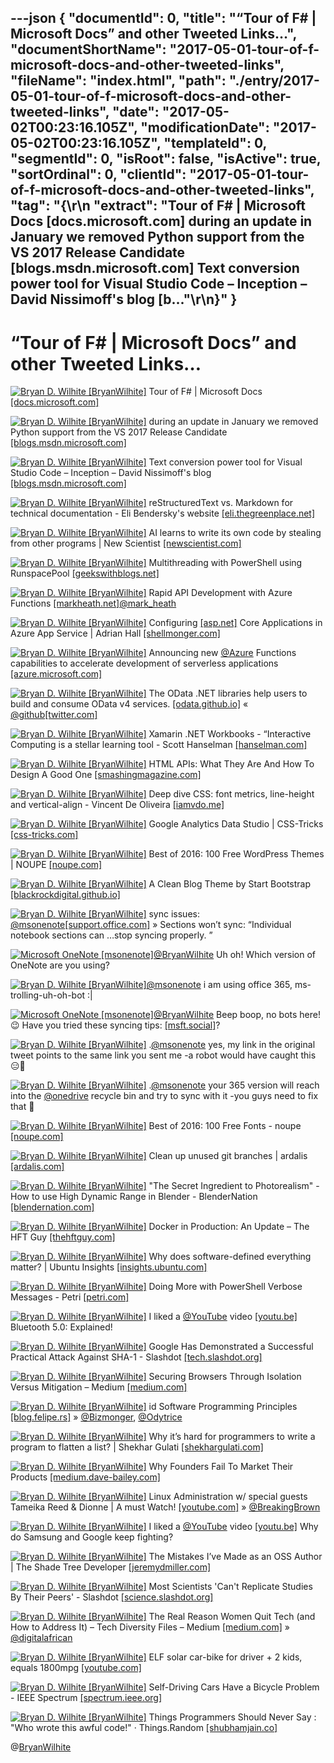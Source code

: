 ---json
{
  "documentId": 0,
  "title": "“Tour of F# | Microsoft Docs” and other Tweeted Links…",
  "documentShortName": "2017-05-01-tour-of-f-microsoft-docs-and-other-tweeted-links",
  "fileName": "index.html",
  "path": "./entry/2017-05-01-tour-of-f-microsoft-docs-and-other-tweeted-links",
  "date": "2017-05-02T00:23:16.105Z",
  "modificationDate": "2017-05-02T00:23:16.105Z",
  "templateId": 0,
  "segmentId": 0,
  "isRoot": false,
  "isActive": true,
  "sortOrdinal": 0,
  "clientId": "2017-05-01-tour-of-f-microsoft-docs-and-other-tweeted-links",
  "tag": "{\r\n  \"extract\": \"Tour of F# | Microsoft Docs [docs.microsoft.com] during an update in January we removed Python support from the VS 2017 Release Candidate [blogs.msdn.microsoft.com] Text conversion power tool for Visual Studio Code – Inception – David Nissimoff's blog [b...\"\r\n}"
}
---

# “Tour of F# | Microsoft Docs” and other Tweeted Links…

[<img alt="Bryan D. Wilhite [BryanWilhite]" src="https://songhay.blob.core.windows.net/shared-social-twitter/BryanWilhite.jpeg">](http://t.co/UNdqV0Z1zz "Bryan D. Wilhite [BryanWilhite]") Tour of F# | Microsoft Docs [[docs.microsoft.com]](https://docs.microsoft.com/en-us/dotnet/articles/fsharp/tour)

[<img alt="Bryan D. Wilhite [BryanWilhite]" src="https://songhay.blob.core.windows.net/shared-social-twitter/BryanWilhite.jpeg">](http://t.co/UNdqV0Z1zz "Bryan D. Wilhite [BryanWilhite]") during an update in January we removed Python support from the VS 2017 Release Candidate [[blogs.msdn.microsoft.com]](https://blogs.msdn.microsoft.com/pythonengineering/2017/02/22/python-in-vs2017/)

[<img alt="Bryan D. Wilhite [BryanWilhite]" src="https://songhay.blob.core.windows.net/shared-social-twitter/BryanWilhite.jpeg">](http://t.co/UNdqV0Z1zz "Bryan D. Wilhite [BryanWilhite]") Text conversion power tool for Visual Studio Code – Inception – David Nissimoff's blog [[blogs.msdn.microsoft.com]](https://blogs.msdn.microsoft.com/davidni/2017/02/21/text-conversion-power-tool-for-visual-studio-code-inception/)

[<img alt="Bryan D. Wilhite [BryanWilhite]" src="https://songhay.blob.core.windows.net/shared-social-twitter/BryanWilhite.jpeg">](http://t.co/UNdqV0Z1zz "Bryan D. Wilhite [BryanWilhite]") reStructuredText vs. Markdown for technical documentation - Eli Bendersky's website [[eli.thegreenplace.net]](http://eli.thegreenplace.net/2017/restructuredtext-vs-markdown-for-technical-documentation/)

[<img alt="Bryan D. Wilhite [BryanWilhite]" src="https://songhay.blob.core.windows.net/shared-social-twitter/BryanWilhite.jpeg">](http://t.co/UNdqV0Z1zz "Bryan D. Wilhite [BryanWilhite]") AI learns to write its own code by stealing from other programs | New Scientist [[newscientist.com]](https://www.newscientist.com/article/mg23331144-500-ai-learns-to-write-its-own-code-by-stealing-from-other-programs/)

[<img alt="Bryan D. Wilhite [BryanWilhite]" src="https://songhay.blob.core.windows.net/shared-social-twitter/BryanWilhite.jpeg">](http://t.co/UNdqV0Z1zz "Bryan D. Wilhite [BryanWilhite]") Multithreading with PowerShell using RunspacePool [[geekswithblogs.net]](http://geekswithblogs.net/hroggero/archive/2017/02/22/multithreading-with-powershell-using-runspacepool.aspx)

[<img alt="Bryan D. Wilhite [BryanWilhite]" src="https://songhay.blob.core.windows.net/shared-social-twitter/BryanWilhite.jpeg">](http://t.co/UNdqV0Z1zz "Bryan D. Wilhite [BryanWilhite]") Rapid API Development with Azure Functions [[markheath.net]](http://markheath.net/post/rapid-api-development-with-azure-functions)[@mark_heath](http://twitter.com/mark_heath)

[<img alt="Bryan D. Wilhite [BryanWilhite]" src="https://songhay.blob.core.windows.net/shared-social-twitter/BryanWilhite.jpeg">](http://t.co/UNdqV0Z1zz "Bryan D. Wilhite [BryanWilhite]") Configuring [[asp.net]](http://ASP.NET) Core Applications in Azure App Service | Adrian Hall [[shellmonger.com]](https://shellmonger.com/2017/02/23/configuring-asp-net-core-applications-in-azure-app-service/)

[<img alt="Bryan D. Wilhite [BryanWilhite]" src="https://songhay.blob.core.windows.net/shared-social-twitter/BryanWilhite.jpeg">](http://t.co/UNdqV0Z1zz "Bryan D. Wilhite [BryanWilhite]") Announcing new [@Azure](http://twitter.com/Azure) Functions capabilities to accelerate development of serverless applications [[azure.microsoft.com]](https://azure.microsoft.com/en-us/blog/announcing-new-azure-functions-capabilities-to-accelerate-development-of-serverless-applications/)

[<img alt="Bryan D. Wilhite [BryanWilhite]" src="https://songhay.blob.core.windows.net/shared-social-twitter/BryanWilhite.jpeg">](http://t.co/UNdqV0Z1zz "Bryan D. Wilhite [BryanWilhite]") The OData .NET libraries help users to build and consume OData v4 services. [[odata.github.io]](http://odata.github.io/) « [@github](http://twitter.com/github)[[twitter.com]](https://twitter.com/BryanWilhite/status/854737721297952768/photo/1)

[<img alt="Bryan D. Wilhite [BryanWilhite]" src="https://songhay.blob.core.windows.net/shared-social-twitter/BryanWilhite.jpeg">](http://t.co/UNdqV0Z1zz "Bryan D. Wilhite [BryanWilhite]") Xamarin .NET Workbooks - “Interactive Computing is a stellar learning tool - Scott Hanselman [[hanselman.com]](https://www.hanselman.com/blog/XamarinNETWorkbooksInteractiveComputingIsAStellarLearningTool.aspx)

[<img alt="Bryan D. Wilhite [BryanWilhite]" src="https://songhay.blob.core.windows.net/shared-social-twitter/BryanWilhite.jpeg">](http://t.co/UNdqV0Z1zz "Bryan D. Wilhite [BryanWilhite]") HTML APIs: What They Are And How To Design A Good One [[smashingmagazine.com]](https://www.smashingmagazine.com/2017/02/designing-html-apis/)

[<img alt="Bryan D. Wilhite [BryanWilhite]" src="https://songhay.blob.core.windows.net/shared-social-twitter/BryanWilhite.jpeg">](http://t.co/UNdqV0Z1zz "Bryan D. Wilhite [BryanWilhite]") Deep dive CSS: font metrics, line-height and vertical-align - Vincent De Oliveira [[iamvdo.me]](http://iamvdo.me/en/blog/css-font-metrics-line-height-and-vertical-align)

[<img alt="Bryan D. Wilhite [BryanWilhite]" src="https://songhay.blob.core.windows.net/shared-social-twitter/BryanWilhite.jpeg">](http://t.co/UNdqV0Z1zz "Bryan D. Wilhite [BryanWilhite]") Google Analytics Data Studio | CSS-Tricks [[css-tricks.com]](https://css-tricks.com/google-analytics-data-studio/)

[<img alt="Bryan D. Wilhite [BryanWilhite]" src="https://songhay.blob.core.windows.net/shared-social-twitter/BryanWilhite.jpeg">](http://t.co/UNdqV0Z1zz "Bryan D. Wilhite [BryanWilhite]") Best of 2016: 100 Free WordPress Themes | NOUPE [[noupe.com]](https://www.noupe.com/wordpress/themes/2016-free-wordpress-themes.html)

[<img alt="Bryan D. Wilhite [BryanWilhite]" src="https://songhay.blob.core.windows.net/shared-social-twitter/BryanWilhite.jpeg">](http://t.co/UNdqV0Z1zz "Bryan D. Wilhite [BryanWilhite]") A Clean Blog Theme by Start Bootstrap [[blackrockdigital.github.io]](http://blackrockdigital.github.io/startbootstrap-clean-blog/index.html)

[<img alt="Bryan D. Wilhite [BryanWilhite]" src="https://songhay.blob.core.windows.net/shared-social-twitter/BryanWilhite.jpeg">](http://t.co/UNdqV0Z1zz "Bryan D. Wilhite [BryanWilhite]") sync issues: [@msonenote](http://twitter.com/msonenote)[[support.office.com]](https://support.office.com/en-us/article/Fix-issues-when-you-can-t-sync-OneNote-299495ef-66d1-448f-90c1-b785a6968d45?ver=14&app=onenote.exe&CorrelationId=ee96f647-aa6d-4d15-999a-5a0340a99c22&ui=en-US&rs=en-US&ad=US&ocmsassetID=HA102774369&fromAR=1) » Sections won’t sync: “Individual notebook sections can …stop syncing properly. ”

[<img alt="Microsoft OneNote [msonenote]" src="https://songhay.blob.core.windows.net/shared-social-twitter/msonenote.png">](http://t.co/wzBkyeUbTU "Microsoft OneNote [msonenote]")[@BryanWilhite](http://twitter.com/BryanWilhite) Uh oh! Which version of OneNote are you using?

[<img alt="Bryan D. Wilhite [BryanWilhite]" src="https://songhay.blob.core.windows.net/shared-social-twitter/BryanWilhite.jpeg">](http://t.co/UNdqV0Z1zz "Bryan D. Wilhite [BryanWilhite]")[@msonenote](http://twitter.com/msonenote) i am using office 365, ms-trolling-uh-oh-bot :|

[<img alt="Microsoft OneNote [msonenote]" src="https://songhay.blob.core.windows.net/shared-social-twitter/msonenote.png">](http://t.co/wzBkyeUbTU "Microsoft OneNote [msonenote]")[@BryanWilhite](http://twitter.com/BryanWilhite) Beep boop, no bots here! 😉 Have you tried these syncing tips: [[msft.social]](http://msft.social/UhGPzj)?

[<img alt="Bryan D. Wilhite [BryanWilhite]" src="https://songhay.blob.core.windows.net/shared-social-twitter/BryanWilhite.jpeg">](http://t.co/UNdqV0Z1zz "Bryan D. Wilhite [BryanWilhite]") .[@msonenote](http://twitter.com/msonenote) yes, my link in the original tweet points to the same link you sent me -a robot would have caught this 😑🤠

[<img alt="Bryan D. Wilhite [BryanWilhite]" src="https://songhay.blob.core.windows.net/shared-social-twitter/BryanWilhite.jpeg">](http://t.co/UNdqV0Z1zz "Bryan D. Wilhite [BryanWilhite]") .[@msonenote](http://twitter.com/msonenote) your 365 version will reach into the [@onedrive](http://twitter.com/onedrive) recycle bin and try to sync with it -you guys need to fix that 🤠

[<img alt="Bryan D. Wilhite [BryanWilhite]" src="https://songhay.blob.core.windows.net/shared-social-twitter/BryanWilhite.jpeg">](http://t.co/UNdqV0Z1zz "Bryan D. Wilhite [BryanWilhite]") Best of 2016: 100 Free Fonts - noupe [[noupe.com]](https://www.noupe.com/essentials/2016-revisited-best-free-fonts.html)

[<img alt="Bryan D. Wilhite [BryanWilhite]" src="https://songhay.blob.core.windows.net/shared-social-twitter/BryanWilhite.jpeg">](http://t.co/UNdqV0Z1zz "Bryan D. Wilhite [BryanWilhite]") Clean up unused git branches | ardalis [[ardalis.com]](http://ardalis.com/clean-up-unused-git-branches)

[<img alt="Bryan D. Wilhite [BryanWilhite]" src="https://songhay.blob.core.windows.net/shared-social-twitter/BryanWilhite.jpeg">](http://t.co/UNdqV0Z1zz "Bryan D. Wilhite [BryanWilhite]") "The Secret Ingredient to Photorealism" - How to use High Dynamic Range in Blender - BlenderNation [[blendernation.com]](https://www.blendernation.com/2017/02/22/secret-ingredient-photorealism-use-high-dynamic-range-blender/)

[<img alt="Bryan D. Wilhite [BryanWilhite]" src="https://songhay.blob.core.windows.net/shared-social-twitter/BryanWilhite.jpeg">](http://t.co/UNdqV0Z1zz "Bryan D. Wilhite [BryanWilhite]") Docker in Production: An Update – The HFT Guy [[thehftguy.com]](https://thehftguy.com/2017/02/23/docker-in-production-an-update/)

[<img alt="Bryan D. Wilhite [BryanWilhite]" src="https://songhay.blob.core.windows.net/shared-social-twitter/BryanWilhite.jpeg">](http://t.co/UNdqV0Z1zz "Bryan D. Wilhite [BryanWilhite]") Why does software-defined everything matter? | Ubuntu Insights [[insights.ubuntu.com]](https://insights.ubuntu.com/2017/02/22/why-does-software-defined-everything-matter/)

[<img alt="Bryan D. Wilhite [BryanWilhite]" src="https://songhay.blob.core.windows.net/shared-social-twitter/BryanWilhite.jpeg">](http://t.co/UNdqV0Z1zz "Bryan D. Wilhite [BryanWilhite]") Doing More with PowerShell Verbose Messages - Petri [[petri.com]](https://www.petri.com/doing-more-with-powershell-verbose-messages)

[<img alt="Bryan D. Wilhite [BryanWilhite]" src="https://songhay.blob.core.windows.net/shared-social-twitter/BryanWilhite.jpeg">](http://t.co/UNdqV0Z1zz "Bryan D. Wilhite [BryanWilhite]") I liked a [@YouTube](http://twitter.com/YouTube) video [[youtu.be]](http://youtu.be/0n1x-wxESaM?a) Bluetooth 5.0: Explained!

[<img alt="Bryan D. Wilhite [BryanWilhite]" src="https://songhay.blob.core.windows.net/shared-social-twitter/BryanWilhite.jpeg">](http://t.co/UNdqV0Z1zz "Bryan D. Wilhite [BryanWilhite]") Google Has Demonstrated a Successful Practical Attack Against SHA-1 - Slashdot [[tech.slashdot.org]](https://tech.slashdot.org/story/17/02/23/1730233/google-has-demonstrated-a-successful-practical-attack-against-sha-1?utm_source=feedly1.0mainlinkanon&utm_medium=feed)

[<img alt="Bryan D. Wilhite [BryanWilhite]" src="https://songhay.blob.core.windows.net/shared-social-twitter/BryanWilhite.jpeg">](http://t.co/UNdqV0Z1zz "Bryan D. Wilhite [BryanWilhite]") Securing Browsers Through Isolation Versus Mitigation – Medium [[medium.com]](https://medium.com/@justin.schuh/securing-browsers-through-isolation-versus-mitigation-15f0baced2c2#.m0l8dwb8x)

[<img alt="Bryan D. Wilhite [BryanWilhite]" src="https://songhay.blob.core.windows.net/shared-social-twitter/BryanWilhite.jpeg">](http://t.co/UNdqV0Z1zz "Bryan D. Wilhite [BryanWilhite]") id Software Programming Principles [[blog.felipe.rs]](http://blog.felipe.rs/2017/02/25/id-software-programming-principles/) » [@Bizmonger](http://twitter.com/Bizmonger), [@Odytrice](http://twitter.com/Odytrice)

[<img alt="Bryan D. Wilhite [BryanWilhite]" src="https://songhay.blob.core.windows.net/shared-social-twitter/BryanWilhite.jpeg">](http://t.co/UNdqV0Z1zz "Bryan D. Wilhite [BryanWilhite]") Why it’s hard for programmers to write a program to flatten a list? | Shekhar Gulati [[shekhargulati.com]](https://shekhargulati.com/2017/02/24/why-its-hard-for-programmers-to-write-a-program-to-flatten-a-list/)

[<img alt="Bryan D. Wilhite [BryanWilhite]" src="https://songhay.blob.core.windows.net/shared-social-twitter/BryanWilhite.jpeg">](http://t.co/UNdqV0Z1zz "Bryan D. Wilhite [BryanWilhite]") Why Founders Fail To Market Their Products [[medium.dave-bailey.com]](https://medium.dave-bailey.com/why-founders-fail-to-market-their-products-f7c15935c81#.z6k28iw5r)

[<img alt="Bryan D. Wilhite [BryanWilhite]" src="https://songhay.blob.core.windows.net/shared-social-twitter/BryanWilhite.jpeg">](http://t.co/UNdqV0Z1zz "Bryan D. Wilhite [BryanWilhite]") Linux Administration w/ special guests Tameika Reed & Dionne | A must Watch! [[youtube.com]](https://www.youtube.com/watch?v=ClIX-lbMEXQ) » [@BreakingBrown](http://twitter.com/BreakingBrown)

[<img alt="Bryan D. Wilhite [BryanWilhite]" src="https://songhay.blob.core.windows.net/shared-social-twitter/BryanWilhite.jpeg">](http://t.co/UNdqV0Z1zz "Bryan D. Wilhite [BryanWilhite]") I liked a [@YouTube](http://twitter.com/YouTube) video [[youtu.be]](http://youtu.be/2_L9j6mDJBg?a) Why do Samsung and Google keep fighting?

[<img alt="Bryan D. Wilhite [BryanWilhite]" src="https://songhay.blob.core.windows.net/shared-social-twitter/BryanWilhite.jpeg">](http://t.co/UNdqV0Z1zz "Bryan D. Wilhite [BryanWilhite]") The Mistakes I’ve Made as an OSS Author | The Shade Tree Developer [[jeremydmiller.com]](https://jeremydmiller.com/2017/02/23/the-mistakes-ive-made-as-an-oss-author/)

[<img alt="Bryan D. Wilhite [BryanWilhite]" src="https://songhay.blob.core.windows.net/shared-social-twitter/BryanWilhite.jpeg">](http://t.co/UNdqV0Z1zz "Bryan D. Wilhite [BryanWilhite]") Most Scientists 'Can't Replicate Studies By Their Peers' - Slashdot [[science.slashdot.org]](https://science.slashdot.org/story/17/02/23/1431249/most-scientists-cant-replicate-studies-by-their-peers?utm_source=feedly1.0mainlinkanon&utm_medium=feed)

[<img alt="Bryan D. Wilhite [BryanWilhite]" src="https://songhay.blob.core.windows.net/shared-social-twitter/BryanWilhite.jpeg">](http://t.co/UNdqV0Z1zz "Bryan D. Wilhite [BryanWilhite]") The Real Reason Women Quit Tech (and How to Address It) – Tech Diversity Files – Medium [[medium.com]](https://medium.com/tech-diversity-files/the-real-reason-women-quit-tech-and-how-to-address-it-6dfb606929fd#.2b55gulvo) » [@digitalafrican](http://twitter.com/digitalafrican)

[<img alt="Bryan D. Wilhite [BryanWilhite]" src="https://songhay.blob.core.windows.net/shared-social-twitter/BryanWilhite.jpeg">](http://t.co/UNdqV0Z1zz "Bryan D. Wilhite [BryanWilhite]") ELF solar car-bike for driver + 2 kids, equals 1800mpg [[youtube.com]](https://www.youtube.com/watch?v=r_xDuHuk4_E)

[<img alt="Bryan D. Wilhite [BryanWilhite]" src="https://songhay.blob.core.windows.net/shared-social-twitter/BryanWilhite.jpeg">](http://t.co/UNdqV0Z1zz "Bryan D. Wilhite [BryanWilhite]") Self-Driving Cars Have a Bicycle Problem - IEEE Spectrum [[spectrum.ieee.org]](http://spectrum.ieee.org/transportation/self-driving/selfdriving-cars-have-a-bicycle-problem)

[<img alt="Bryan D. Wilhite [BryanWilhite]" src="https://songhay.blob.core.windows.net/shared-social-twitter/BryanWilhite.jpeg">](http://t.co/UNdqV0Z1zz "Bryan D. Wilhite [BryanWilhite]") Things Programmers Should Never Say : "Who wrote this awful code!" · Things.Random [[shubhamjain.co]](https://shubhamjain.co/2017/02/25/things-programmers-should-never-say--who-wrote-this-awful-code/)

@[BryanWilhite](https://twitter.com/BryanWilhite)
